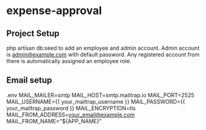 # expense-approval

## Project Setup
php artisan db:seed to add an employee and admin account.
Admin account is admin@example.com with default password.
Any registered account from there is automatically assigned an employee role.

## Email setup
.env
MAIL_MAILER=smtp
MAIL_HOST=smtp.mailtrap.io
MAIL_PORT=2525
MAIL_USERNAME={{ your_mailtrap_username }}
MAIL_PASSWORD={{ your_mailtrap_password }}
MAIL_ENCRYPTION=tls
MAIL_FROM_ADDRESS=your_email@example.com
MAIL_FROM_NAME="${APP_NAME}"
